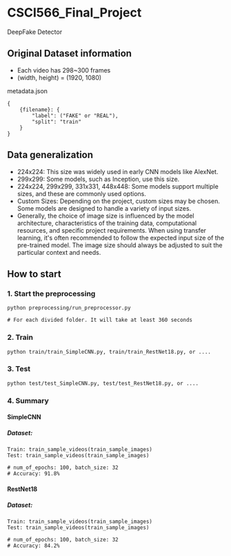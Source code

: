 # CSCI566_Final_Project

DeepFake Detector

## Original Dataset information

* Each video has 298~300 frames
* (width, height) = (1920, 1080)

metadata.json

```
{
    {filename}: {
        "label": ("FAKE" or "REAL"),
        "split": "train"
    }
}
```

## Data generalization

* 224x224: This size was widely used in early CNN models like AlexNet.
* 299x299: Some models, such as Inception, use this size.
* 224x224, 299x299, 331x331, 448x448: Some models support multiple sizes, and these are commonly used options.
* Custom Sizes: Depending on the project, custom sizes may be chosen. Some models are designed to handle a variety of
  input sizes.
* Generally, the choice of image size is influenced by the model architecture, characteristics of the training data,
  computational resources, and specific project requirements. When using transfer learning, it's often recommended to
  follow the expected input size of the pre-trained model. The image size should always be adjusted to suit the
  particular context and needs.

## How to start

### 1. Start the preprocessing

```
python preprocessing/run_preprocessor.py

# For each divided folder. It will take at least 360 seconds 
```

### 2. Train

```
python train/train_SimpleCNN.py, train/train_RestNet18.py, or ....
```

### 3. Test

```
python test/test_SimpleCNN.py, test/test_RestNet18.py, or ....
```

### 4. Summary

#### SimpleCNN

##### Dataset:

``` 
Train: train_sample_videos(train_sample_images)
Test: train_sample_videos(train_sample_images)
```

```
# num_of_epochs: 100, batch_size: 32
# Accuracy: 91.8%
```

#### RestNet18

##### Dataset:

```
Train: train_sample_videos(train_sample_images)
Test: train_sample_videos(train_sample_images)
```

```
# num_of_epochs: 100, batch_size: 32
# Accuracy: 84.2%
```